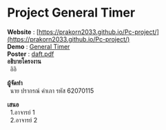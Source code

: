 # Project General Timer  
**Website** : [https://prakorn2033.github.io/Pc-project/](https://prakorn2033.github.io/Pc-project/)  
**Demo** : [General Timer](https://prakorn2033.github.io/Pc-project/)  
**Poster** : [daft.pdf](daft.pdf)  
**อธิบายโครงงาน**  
&ensp;อิอิ

**ผู้จัดทำ**  
&ensp;นาย ปรากรณ์ คำเภา รหัส 62070115  

**เสนอ**  
&ensp;1.อาจารย์ 1  
&ensp;2.อาจารย์ 2
 
